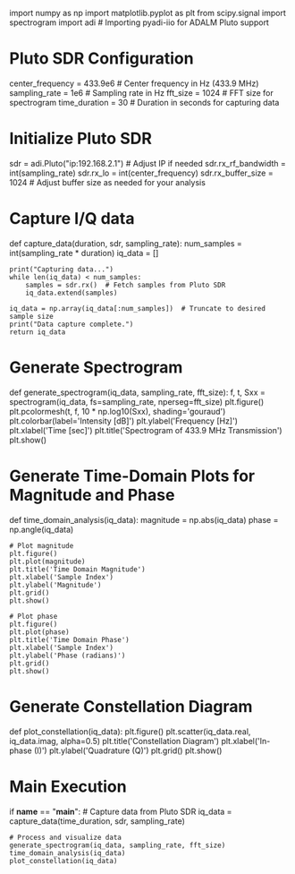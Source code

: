 import numpy as np
import matplotlib.pyplot as plt
from scipy.signal import spectrogram
import adi  # Importing pyadi-iio for ADALM Pluto support

# Pluto SDR Configuration
center_frequency = 433.9e6  # Center frequency in Hz (433.9 MHz)
sampling_rate = 1e6         # Sampling rate in Hz
fft_size = 1024             # FFT size for spectrogram
time_duration = 30          # Duration in seconds for capturing data

# Initialize Pluto SDR
sdr = adi.Pluto("ip:192.168.2.1")  # Adjust IP if needed
sdr.rx_rf_bandwidth = int(sampling_rate)
sdr.rx_lo = int(center_frequency)
sdr.rx_buffer_size = 1024  # Adjust buffer size as needed for your analysis

# Capture I/Q data
def capture_data(duration, sdr, sampling_rate):
    num_samples = int(sampling_rate * duration)
    iq_data = []
    
    print("Capturing data...")
    while len(iq_data) < num_samples:
        samples = sdr.rx()  # Fetch samples from Pluto SDR
        iq_data.extend(samples)
    
    iq_data = np.array(iq_data[:num_samples])  # Truncate to desired sample size
    print("Data capture complete.")
    return iq_data

# Generate Spectrogram
def generate_spectrogram(iq_data, sampling_rate, fft_size):
    f, t, Sxx = spectrogram(iq_data, fs=sampling_rate, nperseg=fft_size)
    plt.figure()
    plt.pcolormesh(t, f, 10 * np.log10(Sxx), shading='gouraud')
    plt.colorbar(label='Intensity [dB]')
    plt.ylabel('Frequency [Hz]')
    plt.xlabel('Time [sec]')
    plt.title('Spectrogram of 433.9 MHz Transmission')
    plt.show()

# Generate Time-Domain Plots for Magnitude and Phase
def time_domain_analysis(iq_data):
    magnitude = np.abs(iq_data)
    phase = np.angle(iq_data)
    
    # Plot magnitude
    plt.figure()
    plt.plot(magnitude)
    plt.title('Time Domain Magnitude')
    plt.xlabel('Sample Index')
    plt.ylabel('Magnitude')
    plt.grid()
    plt.show()
    
    # Plot phase
    plt.figure()
    plt.plot(phase)
    plt.title('Time Domain Phase')
    plt.xlabel('Sample Index')
    plt.ylabel('Phase (radians)')
    plt.grid()
    plt.show()

# Generate Constellation Diagram
def plot_constellation(iq_data):
    plt.figure()
    plt.scatter(iq_data.real, iq_data.imag, alpha=0.5)
    plt.title('Constellation Diagram')
    plt.xlabel('In-phase (I)')
    plt.ylabel('Quadrature (Q)')
    plt.grid()
    plt.show()

# Main Execution
if __name__ == "__main__":
    # Capture data from Pluto SDR
    iq_data = capture_data(time_duration, sdr, sampling_rate)
    
    # Process and visualize data
    generate_spectrogram(iq_data, sampling_rate, fft_size)
    time_domain_analysis(iq_data)
    plot_constellation(iq_data)
